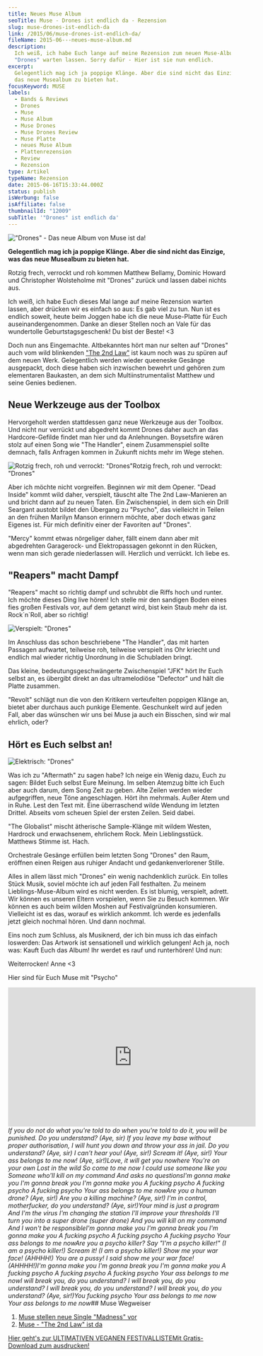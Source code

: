 ```yaml
---
title: Neues Muse Album
seoTitle: Muse - Drones ist endlich da - Rezension
slug: muse-drones-ist-endlich-da
link: /2015/06/muse-drones-ist-endlich-da/
fileName: 2015-06---neues-muse-album.md
description:
  Ich weiß, ich habe Euch lange auf meine Rezension zum neuen Muse-Album
  "Drones" warten lassen. Sorry dafür - Hier ist sie nun endlich.
excerpt:
  Gelegentlich mag ich ja poppige Klänge. Aber die sind nicht das Einzige, was
  das neue Musealbum zu bieten hat.
focusKeyword: MUSE
labels:
  - Bands & Reviews
  - Drones
  - Muse
  - Muse Album
  - Muse Drones
  - Muse Drones Review
  - Muse Platte
  - neues Muse Album
  - Plattenrezension
  - Review
  - Rezension
type: Artikel
typeName: Rezension
date: 2015-06-16T15:33:44.000Z
status: publish
isWerbung: false
isAffiliate: false
thumbnailId: "12009"
subTitle: '"Drones" ist endlich da'
---
```


!["Drones" - Das neue Album von Muse ist da!](http://cardamonchai.com/wp-content/uploads/2015/06/vscocam-photo-2-640x640.jpg '"Drones" - Das neue Album von Muse ist da!')

<strong>Gelegentlich mag ich ja poppige Klänge. Aber die sind nicht das Einzige,
was das neue Musealbum zu bieten hat. </strong>

Rotzig frech, verrockt und roh kommen Matthew Bellamy, Dominic Howard und
Christopher Wolsteholme mit "Drones" zurück und lassen dabei nichts aus.

Ich weiß, ich habe Euch dieses Mal lange auf meine Rezension warten lassen, aber
drücken wir es einfach so aus: Es gab viel zu tun. Nun ist es endlich soweit,
heute beim Joggen habe ich die neue Muse-Platte für Euch auseinandergenommen.
Danke an dieser Stellen noch an Vale für das wundertolle Geburtstagsgeschenk! Du
bist der Beste! &lt;3

Doch nun ans Eingemachte. Altbekanntes hört man nur selten auf "Drones" auch vom
wild blinkenden
<a href="http://cardamonchai.com/2012/09/muse-the-second-law-ist-da/">"The 2nd
Law"</a> ist kaum noch was zu spüren auf dem neuen Werk. Gelegentlich werden
wieder queeneske Gesänge ausgepackt, doch diese haben sich inzwischen bewehrt
und gehören zum elementaren Baukasten, an dem sich Multiinstrumentalist Matthew
und seine Genies bedienen.

## Neue Werkzeuge aus der Toolbox

Hervorgeholt werden stattdessen ganz neue Werkzeuge aus der Toolbox. Und nicht
nur verrückt und abgedreht kommt Drones daher auch an das Hardcore-Gefilde
findet man hier und da Anlehnungen. Boysetsfire wären stolz auf einen Song wie
"The Handler", einem Zusammenspiel sollte demnach, falls Anfragen kommen in
Zukunft nichts mehr im Wege stehen.

![Rotzig frech, roh und verrockt: "Drones"Rotzig frech, roh und verrockt: "Drones"](http://cardamonchai.com/wp-content/uploads/2015/06/vscocam-photo-3-640x640.jpg 'Rotzig frech, roh und verrockt: "Drones"')

Aber ich möchte nicht vorgreifen. Beginnen wir mit dem Opener. "Dead Inside"
kommt wild daher, verspielt, täuscht alte The 2nd Law-Manieren an und bricht
dann auf zu neuen Taten. Ein Zwischenspiel, in dem sich ein Drill Seargant
austobt bildet den Übergang zu "Psycho", das vielleicht in Teilen an den frühen
Marilyn Manson erinnern möchte, aber doch etwas ganz Eigenes ist. Für mich
definitiv einer der Favoriten auf "Drones".

"Mercy" kommt etwas nörgeliger daher, fällt einem dann aber mit abgedrehten
Garagerock- und Elektropassagen gekonnt in den Rücken, wenn man sich gerade
niederlassen will. Herzlich und verrückt. Ich liebe es.

## "Reapers" macht Dampf

"Reapers" macht so richtig dampf und schrubbt die Riffs hoch und runter. Ich
möchte dieses Ding live hören! Ich stelle mir den sandigen Boden eines fies
großen Festivals vor, auf dem getanzt wird, bist kein Staub mehr da ist.
Rock´n`Roll, aber so richtig!

![Verspielt: "Drones"](http://cardamonchai.com/wp-content/uploads/2015/06/vscocam-photo-4-640x640.jpg 'Verspielt: "Drones"')

Im Anschluss das schon beschriebene "The Handler", das mit harten Passagen
aufwartet, teilweise roh, teilweise verspielt ins Ohr kriecht und endlich mal
wieder richtig Unordnung in die Schubladen bringt.

Das kleine, bedeutungsgeschwängerte Zwischenspiel "JFK" hört Ihr Euch selbst an,
es übergibt direkt an das ultramelodiöse "Defector" und hält die Platte
zusammen.

"Revolt" schlägt nun die von den Kritikern verteufelten poppigen Klänge an,
bietet aber durchaus auch punkige Elemente. Geschunkelt wird auf jeden Fall,
aber das wünschen wir uns bei Muse ja auch ein Bisschen, sind wir mal ehrlich,
oder?

## Hört es Euch selbst an!

![Elektrisch: "Drones"](http://cardamonchai.com/wp-content/uploads/2015/06/vscocam-photo-5-640x640.jpg 'Elektrisch: "Drones"')

Was ich zu "Aftermath" zu sagen habe? Ich neige ein Wenig dazu, Euch zu sagen:
Bildet Euch selbst Eure Meinung. Im selben Atemzug bitte ich Euch aber auch
darum, dem Song Zeit zu geben. Alte Zeilen werden wieder aufgegriffen, neue Töne
angeschlagen. Hört ihn mehrmals. Außer Atem und in Ruhe. Lest den Text mit. Eine
überraschend wilde Wendung im letzten Drittel. Abseits vom scheuen Spiel der
ersten Zeilen. Seid dabei.

"The Globalist" mischt ätherische Sample-Klänge mit wildem Westen, Hardrock und
erwachsenem, ehrlichem Rock. Mein Lieblingsstück. Matthews Stimme ist. Hach.

Orchestrale Gesänge erfüllen beim letzten Song "Drones" den Raum, eröffnen einen
Reigen aus ruhiger Andacht und gedankenverlorener Stille.

Alles in allem lässt mich "Drones" ein wenig nachdenklich zurück. Ein tolles
Stück Musik, soviel möchte ich auf jeden Fall festhalten. Zu meinem
Lieblings-Muse-Album wird es nicht werden. Es ist blumig, verspielt, adrett. Wir
können es unseren Eltern vorspielen, wenn Sie zu Besuch kommen. Wir können es
auch beim wilden Moshen auf Festivalgründen konsumieren. Vielleicht ist es das,
worauf es wirklich ankommt. Ich werde es jedenfalls jetzt gleich nochmal hören.
Und dann nochmal.

Eins noch zum Schluss, als Musiknerd, der ich bin muss ich das einfach
loswerden: Das Artwork ist sensationell und wirklich gelungen! Ach ja, noch was:
Kauft Euch das Album! Ihr werdet es rauf und runterhören! Und nun:

Weiterrocken! Anne &lt;3

Hier sind für Euch Muse mit "Psycho"

<iframe src="https://www.youtube.com/embed/UqLRqzTp6Rk?rel=0&amp;showinfo=0" width="560" height="315" frameborder="0" allowfullscreen="allowfullscreen"></iframe><em>If you do not do what you're told to do when you're told to do it, you will be punished. Do you understand?</em><em> (Aye, sir)</em><em> If you leave my base without proper authorisation, I will hunt you down and throw your ass in jail. Do you understand?</em><em> (Aye, sir)</em><em> I can't hear you!</em><em> (Aye, sir!)</em><em> Scream it!</em><em> (Aye, sir!)</em><em> Your ass belongs to me now!</em><em> (Aye, sir!)</em><em>Love, it will get you nowhere</em><em> You're on your own</em><em> Lost in the wild</em><em> So come to me now</em><em> I could use someone like you</em><em> Someone who'll kill on my command</em><em> And asks no questions</em><em>I'm gonna make you</em><em> I'm gonna break you</em><em> I'm gonna make you</em><em> A fucking psycho</em><em> A fucking psycho</em><em> A fucking psycho</em><em> Your ass belongs to me now</em><em>Are you a human drone?</em><em> (Aye, sir!)</em><em> Are you a killing machine?</em><em> (Aye, sir!)</em><em> I'm in control, motherfucker, do you understand?</em><em> (Aye, sir!)</em><em>Your mind is just a program</em><em> And I'm the virus</em><em> I'm changing the station</em><em> I'll improve your thresholds</em><em> I'll turn you into a super drone (super drone)</em><em> And you will kill on my command</em><em> And I won't be responsible</em><em>I'm gonna make you</em><em> I'm gonna break you</em><em> I'm gonna make you</em><em> A fucking psycho</em><em> A fucking psycho</em><em> A fucking psycho</em><em> Your ass belongs to me now</em><em>Are you a psycho killer? Say "I'm a psycho killer!"</em><em> (I am a psycho killer!)</em><em> Scream it!</em><em> (I am a psycho killer!)</em><em> Show me your war face!</em><em> (AHHHH!)</em><em> You are a pussy! I said show me your war face!</em><em> (AHHHH!)</em><em>I'm gonna make you</em><em> I'm gonna break you</em><em> I'm gonna make you</em><em> A fucking psycho</em><em> A fucking psycho</em><em> A fucking psycho</em><em> Your ass belongs to me now</em><em>I will break you, do you understand?</em><em> I will break you, do you understand?</em><em> I will break you, do you understand?</em><em> I will break you, do you understand?</em><em> (Aye, sir!)</em><em>You fucking psycho</em><em> Your ass belongs to me now</em><em> Your ass belongs to me now</em>## Muse Wegweiser<ol><li><a href="http://cardamonchai.com/2012/08/muse-stellen-neue-single-madness-vor/">Muse stellen neue Single "Madness" vor</a></li><li><a href="http://cardamonchai.com/2012/09/muse-the-second-law-ist-da/">Muse - "The 2nd Law" ist da</a></li></ol><a class="banner banner-green" href="/2015/03/die-ultimative-vegane-festivalliste"><span class="head">Hier geht's zur ULTIMATIVEN VEGANEN FESTIVALLISTE</span><span class="text">Mit Gratis-Download zum ausdrucken!</span></a>

